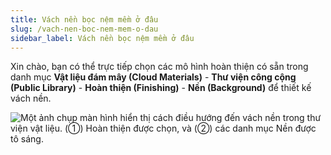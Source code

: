 ```yaml
---
title: Vách nền bọc nệm mềm ở đâu
slug: /vach-nen-boc-nem-mem-o-dau
sidebar_label: Vách nền bọc nệm mềm ở đâu
---
```


Xin chào, bạn có thể trực tiếp chọn các mô hình hoàn thiện có sẵn trong danh mục **Vật liệu đám mây (Cloud Materials)** - **Thư viện công cộng (Public Library)** - **Hoàn thiện (Finishing)** - **Nền (Background)** để thiết kế vách nền.

![Một ảnh chụp màn hình hiển thị cách điều hướng đến vách nền trong thư viện vật liệu. (①) Hoàn thiện được chọn, và (②) các danh mục Nền được tô sáng.](https://storage.googleapis.com/jegavn_kb/images/d26abd84-8028-4b58-b937-090652960920.png)